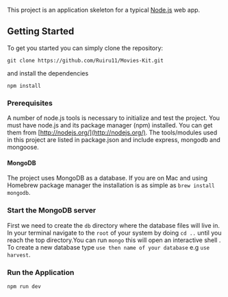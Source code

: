 This project is an application skeleton for a typical [Node.js](https://nodejs.org/) web app.

## Getting Started

To get you started you can simply clone the repository:

```
git clone https://github.com/Ruiru11/Movies-Kit.git
```

and install the dependencies

```
npm install
```

### Prerequisites

A number of node.js tools is necessary to initialize and test the project. You must have node.js and its package manager (npm) installed. You can get them from [http://nodejs.org/](http://nodejs.org/). The tools/modules used in this project are listed in package.json and include express, mongodb and mongoose.

#### MongoDB

The project uses MongoDB as a database. If you are on Mac and using Homebrew package manager the installation is as simple as `brew install mongodb`.

### Start the MongoDB server

First we need to create the `db` directory where the database files will live in. In your terminal navigate to the `root` of your system by doing `cd ..` until you reach the top directory.You can run `mongo` this will open an interactive shell . To create a new database type `use then name of your database` e.g `use harvest`.

### Run the Application

    npm run dev
